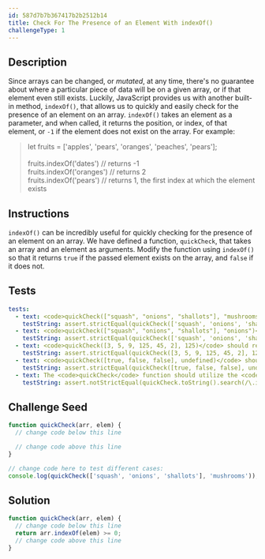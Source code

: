 ```yaml
---
id: 587d7b7b367417b2b2512b14
title: Check For The Presence of an Element With indexOf()
challengeType: 1
---
```


## Description
<section id='description'>
Since arrays can be changed, or <em>mutated</em>, at any time, there's no guarantee about where a particular piece of data will be on a given array, or if that element even still exists. Luckily, JavaScript provides us with another built-in method, <code>indexOf()</code>, that allows us to quickly and easily check for the presence of an element on an array. <code>indexOf()</code> takes an element as a parameter, and when called, it returns the position, or index, of that element, or <code>-1</code> if the element does not exist on the array.
For example:
<blockquote>let fruits = ['apples', 'pears', 'oranges', 'peaches', 'pears'];<br><br>fruits.indexOf('dates') // returns -1<br>fruits.indexOf('oranges') // returns 2<br>fruits.indexOf('pears') // returns 1, the first index at which the element exists</blockquote>
</section>

## Instructions
<section id='instructions'>
<code>indexOf()</code> can be incredibly useful for quickly checking for the presence of an element on an array. We have defined a function, <code>quickCheck</code>, that takes an array and an element as arguments. Modify the function using <code>indexOf()</code> so that it returns <code>true</code> if the passed element exists on the array, and <code>false</code> if it does not.
</section>

## Tests
<section id='tests'>

```yml
tests:
  - text: <code>quickCheck(["squash", "onions", "shallots"], "mushrooms")</code> should return <code>false</code>
    testString: assert.strictEqual(quickCheck(['squash', 'onions', 'shallots'], 'mushrooms'), false, '<code>quickCheck(["squash", "onions", "shallots"], "mushrooms")</code> should return <code>false</code>');
  - text: <code>quickCheck(["squash", "onions", "shallots"], "onions")</code> should return <code>true</code>
    testString: assert.strictEqual(quickCheck(['squash', 'onions', 'shallots'], 'onions'), true, '<code>quickCheck(["squash", "onions", "shallots"], "onions")</code> should return <code>true</code>');
  - text: <code>quickCheck([3, 5, 9, 125, 45, 2], 125)</code> should return <code>true</code>
    testString: assert.strictEqual(quickCheck([3, 5, 9, 125, 45, 2], 125), true, '<code>quickCheck([3, 5, 9, 125, 45, 2], 125)</code> should return <code>true</code>');
  - text: <code>quickCheck([true, false, false], undefined)</code> should return <code>false</code>
    testString: assert.strictEqual(quickCheck([true, false, false], undefined), false, '<code>quickCheck([true, false, false], undefined)</code> should return <code>false</code>');
  - text: The <code>quickCheck</code> function should utilize the <code>indexOf()</code> method
    testString: assert.notStrictEqual(quickCheck.toString().search(/\.indexOf\(/), -1, 'The <code>quickCheck</code> function should utilize the <code>indexOf()</code> method');

```

</section>

## Challenge Seed
<section id='challengeSeed'>

<div id='js-seed'>

```js
function quickCheck(arr, elem) {
  // change code below this line

  // change code above this line
}

// change code here to test different cases:
console.log(quickCheck(['squash', 'onions', 'shallots'], 'mushrooms'));
```

</div>



</section>

## Solution
<section id='solution'>

```js
function quickCheck(arr, elem) {
  // change code below this line
  return arr.indexOf(elem) >= 0; 
  // change code above this line
}
```
</section>
